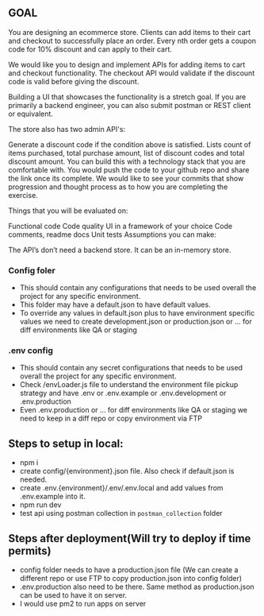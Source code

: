 ## GOAL

You are designing an ecommerce store. Clients can add items to their cart and checkout to successfully place an order. Every nth order gets a coupon code for 10% discount and can apply to their cart.

We would like you to design and implement APIs for adding items to cart and checkout functionality. The checkout API would validate if the discount code is valid before giving the discount.

Building a UI that showcases the functionality is a stretch goal. If you are primarily a backend engineer, you can also submit postman or REST client or equivalent.

The store also has two admin API's:

Generate a discount code if the condition above is satisfied.
Lists count of items purchased, total purchase amount, list of discount codes and total discount amount.
You can build this with a technology stack that you are comfortable with. You would push the code to your github repo and share the link once its complete. We would like to see your commits that show progression and thought process as to how you are completing the exercise.

Things that you will be evaluated on:

Functional code
Code quality
UI in a framework of your choice
Code comments, readme docs
Unit tests
Assumptions you can make:

The API’s don’t need a backend store. It can be an in-memory store.

### Config foler

-   This should contain any configurations that needs to be used overall the project for any specific environment.
-   This folder may have a default.json to have default values.
-   To override any values in default.json plus to have environment specific values we need to create development.json or production.json or ... for diff environments like QA or staging

### .env config

-   This should contain any secret configurations that needs to be used overall the project for any specific environment.
-   Check /envLoader.js file to understand the environment file pickup strategy and have .env or .env.example or .env.development or .env.production
-   Even .env.production or ... for diff environments like QA or staging we need to keep in a diff repo or copy environment via FTP

## Steps to setup in local:

-   npm i
-   create config/{environment}.json file. Also check if default.json is needed.
-   create .env.{environment}/.env/.env.local and add values from .env.example into it.
-   npm run dev
-   test api using postman collection in `postman_collection` folder

## Steps after deployment(Will try to deploy if time permits)

-   config folder needs to have a production.json file (We can create a different repo or use FTP to copy production.json into config folder)
-   .env.production also need to be there. Same method as production.json can be used to have it on server.
-   I would use pm2 to run apps on server
